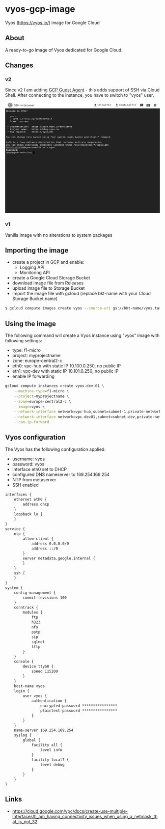 # vyos-gcp-image
Vyos (https://vyos.io/) image for Google Cloud

## About
A ready-to-go image of Vyos dedicated for Google Cloud. 

## Changes
### v2
Since v2 I am adding [GCP Guest Agent](https://cloud.google.com/compute/docs/images/install-guest-environment) - this adds support of SSH via Cloud Shell.
After connecting to the instance, you have to switch to "vyos" user.

![Vyos GCP Cloud Console SSH](./vyos_gcp.png)

### v1
Vanilla image with no alterations to system packages

## Importing the image
- create a project in GCP and enable:
  - Logging API
  - Monitoring API
- create a Google Cloud Storage Bucket
- download image file from Releases
- upload image file to Storage Bucket
- import the image file with gcloud (replace bkt-name with your Cloud Storage Bucket name)
```sh
$ gcloud compute images create vyos --source-uri gs://bkt-name/vyos.tar.gz --guest-os-features MULTI_IP_SUBNET
```

## Using the image
The following command will create a Vyos instance using "vyos" image with following settings:
- type: f1-micro
- project: myprojectname
- zone: europe-central2-c
- eth0: vpc-hub with static IP 10.100.0.250, no public IP
- eth1: vpc-dev with static IP 10.101.0.250, no public IP
- enable IP forwarding

```sh
gcloud compute instances create vyos-dev-01 \
    --machine-type=f1-micro \
    --project=myprojectname \
    --zone=europe-central2-c \
    --image=vyos \
    --network-interface network=vpc-hub,subnet=subnet-1,private-network-ip=10.100.0.250,no-address \
    --network-interface network=vpc-dev01,subnet=subnet-dev,private-network-ip=10.101.0.250,no-address \
    --can-ip-forward
```

## Vyos configuration
The Vyos has the following configuration applied:
- username: vyos
- password: vyos
- interface eth0 set to DHCP
- configured DNS nameserver to 169.254.169.254
- NTP from metaserver
- SSH enabled

```
interfaces {
    ethernet eth0 {
        address dhcp
    }
    loopback lo {
    }
}
service {
    ntp {
        allow-client {
            address 0.0.0.0/0
            address ::/0
        }
        server metadata.google.internal {
        }
    }
    ssh {
    }
}
system {
    config-management {
        commit-revisions 100
    }
    conntrack {
        modules {
            ftp
            h323
            nfs
            pptp
            sip
            sqlnet
            tftp
        }
    }
    console {
        device ttyS0 {
            speed 115200
        }
    }
    host-name vyos
    login {
        user vyos {
            authentication {
                encrypted-password ****************
                plaintext-password ****************
            }
        }
    }
    name-server 169.254.169.254
    syslog {
        global {
            facility all {
                level info
            }
            facility local7 {
                level debug
            }
        }
    }
}
```

## Links
- https://cloud.google.com/vpc/docs/create-use-multiple-interfaces#i_am_having_connectivity_issues_when_using_a_netmask_that_is_not_32
